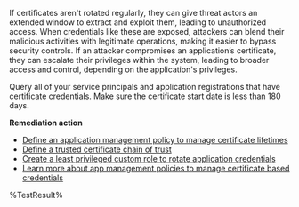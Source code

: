 If certificates aren't rotated regularly, they can give threat actors an extended window to extract and exploit them, leading to unauthorized access. When credentials like these are exposed, attackers can blend their malicious activities with legitimate operations, making it easier to bypass security controls. If an attacker compromises an application’s certificate, they can escalate their privileges within the system, leading to broader access and control, depending on the application's privileges.

Query all of your service principals and application registrations that have certificate credentials. Make sure the certificate start date is less than 180 days.

**Remediation action**

- [Define an application management policy to manage certificate lifetimes](https://learn.microsoft.com/graph/api/resources/applicationauthenticationmethodpolicy?wt.mc_id=zerotrustrecommendations_automation_content_cnl_csasci)
- [Define a trusted certificate chain of trust](https://learn.microsoft.com/graph/api/resources/certificatebasedapplicationconfiguration?wt.mc_id=zerotrustrecommendations_automation_content_cnl_csasci)
- [Create a least privileged custom role to rotate application credentials](https://learn.microsoft.com/entra/identity/role-based-access-control/custom-create?wt.mc_id=zerotrustrecommendations_automation_content_cnl_csasci) 
- [Learn more about app management policies to manage certificate based credentials](https://devblogs.microsoft.com/identity/app-management-policy/)
<!--- Results --->
%TestResult%

